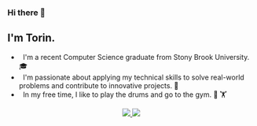### Hi there 👋

## I'm Torin.

- &nbsp; I'm a recent Computer Science graduate from Stony Brook University. 🎓
- &nbsp; I'm passionate about applying my technical skills to solve real-world problems and contribute to innovative projects. 🏡
- &nbsp; In my free time, I like to play the drums and go to the gym. 🥁 🏋️

<p align="center">
<a href="https://www.linkedin.com/in/torin-mcnally/"><img src="https://img.shields.io/badge/LinkedIn-0077B5?style=for-the-badge&logo=linkedin&logoColor=white"/>
<a href="mailto:mcnallyto@gmail.com"><img src="https://img.shields.io/badge/Gmail-D14836?style=for-the-badge&logo=gmail&logoColor=white"/>
<!--
**cdthomp1/cdthomp1** is a ✨ _special_ ✨ repository because its `README.md` (this file) appears on your GitHub profile.
